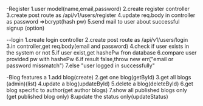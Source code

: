 -Register
1.user model(name,email,password)
2.create register controller
3.create post route as /api/v1/users/register
4.update req.body in controller as password =>bcrypt(hash pw)
5.send mail to user about successful signup (option)


--login
1.create login controller
2.create post route as /api/v1/users/login
3.in controller,get req.body(email and password)
4.check if user exists in the system or not
5.if user exist,get hashePw fron database
6.compare user provided pw with hashePw
6.if result false,throw new err("email or password missmatch")
7.else "user logged in successfully"


-Blog features
a
1.add blog(create)
2.get one blog(getById)
3.get all blogs (admin)(list)
4.update a blog(updateById)
5.delete a blog(deleteById)
6.get blog specific to author(get author blogs)
7.show all published blogs only (get published blog only)
8.update the status only(updateStatus)